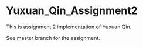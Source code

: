 # Yuxuan_Qin_Assignment2
This is assignment 2 implementation of Yuxuan Qin.

See master branch for the assignment.
